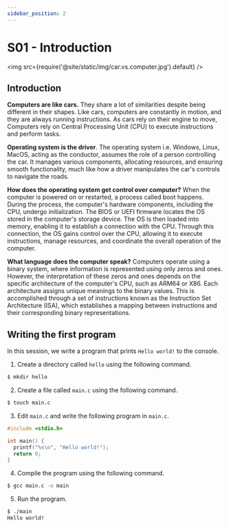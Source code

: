 ```yaml
---
sidebar_position: 2
---
```


# S01 - Introduction

<img src={require('@site/static/img/car.vs.computer.jpg').default} />

## Introduction

**Computers are like cars.** They share a lot of similarities 
despite being different in their shapes.
Like cars, computers are constantly in motion, and they are
always running instructions. As cars rely on their engine
to move, Computers rely on Central Processing Unit 
(CPU) to execute instructions and perform tasks. 

**Operating system is the driver**. 
The operating system i.e. Windows, Linux, MacOS, acting 
as the conductor, assumes the role of a person controlling the car.
It manages various components, allocating resources, and ensuring smooth 
functionality, much like how a driver manipulates the car's controls 
to navigate the roads. 

**How does the operating system get control over computer?**
When the computer is powered on or restarted, a process called boot 
happens. During the process, the computer's hardware components, 
including the CPU, undergo initialization. The BIOS or UEFI firmware 
locates the OS stored in the computer's storage device. 
The OS is then loaded into memory, enabling it to establish a 
connection with the CPU. Through this connection, the OS gains 
control over the CPU, allowing it to execute instructions, manage 
resources, and coordinate the overall operation of the computer. 

**What language does the computer speak?**
Computers operate using a binary system, where information 
is represented using only zeros and ones. However, 
the interpretation of these zeros and ones depends on 
the specific architecture of the computer's CPU, 
such as ARM64 or X86. Each architecture assigns unique meanings 
to the binary values. This is accomplished through a set 
of instructions known as the Instruction Set Architecture (ISA), 
which establishes a mapping between instructions and their 
corresponding binary representations.

## Writing the first program
In this session, we write a program that prints `Hello world!`
to the console.

1. Create a directory called `hello` using the following command.
```bash
$ mkdir hello
```

2. Create a file called `main.c` using the following command.
```bash
$ touch main.c
```

3. Edit `main.c` and write the following program in `main.c`.
```c
#include <stdio.h>

int main() {
  printf("%s\n", "Hello world!");
  return 0;
}
```

4. Compile the program using the following command.
```bash
$ gcc main.c -o main
```

5. Run the program. 
```bash
$ ./main
Hello world!
```